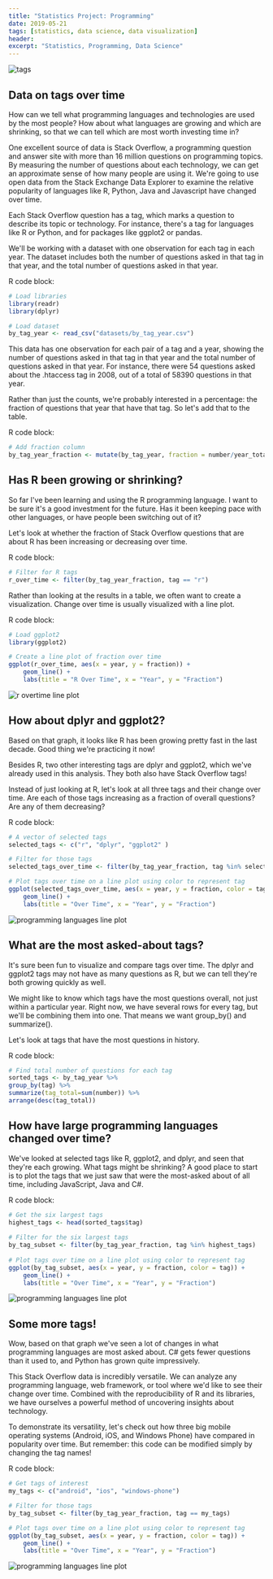 ```yaml
---
title: "Statistics Project: Programming"
date: 2019-05-21
tags: [statistics, data science, data visualization]
header:
excerpt: "Statistics, Programming, Data Science"
---
```


<img src="{{ site.url }}{{ site.baseurl }}/images/tags.png" alt="tags">

## Data on tags over time

How can we tell what programming languages and technologies are used by the most people? How about what languages are growing and which are shrinking, so that we can tell which are most worth investing time in?

One excellent source of data is Stack Overflow, a programming question and answer site with more than 16 million questions on programming topics. By measuring the number of questions about each technology, we can get an approximate sense of how many people are using it. We're going to use open data from the Stack Exchange Data Explorer to examine the relative popularity of languages like R, Python, Java and Javascript have changed over time.

Each Stack Overflow question has a tag, which marks a question to describe its topic or technology. For instance, there's a tag for languages like R or Python, and for packages like ggplot2 or pandas.

We'll be working with a dataset with one observation for each tag in each year. The dataset includes both the number of questions asked in that tag in that year, and the total number of questions asked in that year.

R code block:
```r
# Load libraries
library(readr)
library(dplyr)

# Load dataset
by_tag_year <- read_csv("datasets/by_tag_year.csv")
```
This data has one observation for each pair of a tag and a year, showing the number of questions asked in that tag in that year and the total number of questions asked in that year. For instance, there were 54 questions asked about the .htaccess tag in 2008, out of a total of 58390 questions in that year.

Rather than just the counts, we're probably interested in a percentage: the fraction of questions that year that have that tag. So let's add that to the table.

R code block:
```r
# Add fraction column
by_tag_year_fraction <- mutate(by_tag_year, fraction = number/year_total)
```

## Has R been growing or shrinking?

So far I've been learning and using the R programming language. I want to be sure it's a good investment for the future. Has it been keeping pace with other languages, or have people been switching out of it?

Let's look at whether the fraction of Stack Overflow questions that are about R has been increasing or decreasing over time.

R code block:
```r
# Filter for R tags
r_over_time <- filter(by_tag_year_fraction, tag == "r")
```

Rather than looking at the results in a table, we often want to create a visualization. Change over time is usually visualized with a line plot.

R code block:
```r
# Load ggplot2
library(ggplot2)

# Create a line plot of fraction over time
ggplot(r_over_time, aes(x = year, y = fraction)) +
    geom_line() +
    labs(title = "R Over Time", x = "Year", y = "Fraction")
```

<img src="{{ site.url }}{{ site.baseurl }}/images/rovertime.png" alt="r overtime line plot">

## How about dplyr and ggplot2?

Based on that graph, it looks like R has been growing pretty fast in the last decade. Good thing we're practicing it now!

Besides R, two other interesting tags are dplyr and ggplot2, which we've already used in this analysis. They both also have Stack Overflow tags!

Instead of just looking at R, let's look at all three tags and their change over time. Are each of those tags increasing as a fraction of overall questions? Are any of them decreasing?

R code block:
```r
# A vector of selected tags
selected_tags <- c("r", "dplyr", "ggplot2" )

# Filter for those tags
selected_tags_over_time <- filter(by_tag_year_fraction, tag %in% selected_tags)

# Plot tags over time on a line plot using color to represent tag
ggplot(selected_tags_over_time, aes(x = year, y = fraction, color = tag)) +
    geom_line() +
    labs(title = "Over Time", x = "Year", y = "Fraction")
```

<img src="{{ site.url }}{{ site.baseurl }}/images/overtime.png" alt="programming languages line plot">

## What are the most asked-about tags?
It's sure been fun to visualize and compare tags over time. The dplyr and ggplot2 tags may not have as many questions as R, but we can tell they're both growing quickly as well.

We might like to know which tags have the most questions overall, not just within a particular year. Right now, we have several rows for every tag, but we'll be combining them into one. That means we want group_by() and summarize().

Let's look at tags that have the most questions in history.

R code block:
```r
# Find total number of questions for each tag
sorted_tags <- by_tag_year %>%
group_by(tag) %>%
summarize(tag_total=sum(number)) %>%
arrange(desc(tag_total))
```

## How have large programming languages changed over time?

We've looked at selected tags like R, ggplot2, and dplyr, and seen that they're each growing. What tags might be shrinking? A good place to start is to plot the tags that we just saw that were the most-asked about of all time, including JavaScript, Java and C#.

R code block:
```r
# Get the six largest tags
highest_tags <- head(sorted_tags$tag)
​
# Filter for the six largest tags
by_tag_subset <- filter(by_tag_year_fraction, tag %in% highest_tags)
​
# Plot tags over time on a line plot using color to represent tag
ggplot(by_tag_subset, aes(x = year, y = fraction, color = tag)) +
    geom_line() +
    labs(title = "Over Time", x = "Year", y = "Fraction")
```

<img src="{{ site.url }}{{ site.baseurl }}/images/6overtime.png" alt="programming languages line plot">

## Some more tags!

Wow, based on that graph we've seen a lot of changes in what programming languages are most asked about. C# gets fewer questions than it used to, and Python has grown quite impressively.

This Stack Overflow data is incredibly versatile. We can analyze any programming language, web framework, or tool where we'd like to see their change over time. Combined with the reproducibility of R and its libraries, we have ourselves a powerful method of uncovering insights about technology.

To demonstrate its versatility, let's check out how three big mobile operating systems (Android, iOS, and Windows Phone) have compared in popularity over time. But remember: this code can be modified simply by changing the tag names!

R code block:
```r
# Get tags of interest
my_tags <- c("android", "ios", "windows-phone")

# Filter for those tags
by_tag_subset <- filter(by_tag_year_fraction, tag == my_tags)

# Plot tags over time on a line plot using color to represent tag
ggplot(by_tag_subset, aes(x = year, y = fraction, color = tag)) +
    geom_line() +
    labs(title = "Over Time", x = "Year", y = "Fraction")
```

<img src="{{ site.url }}{{ site.baseurl }}/images/compovertime.png" alt="programming languages line plot">
